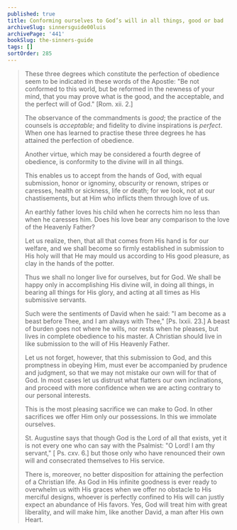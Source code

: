 ```yaml
---
published: true
title: Conforming ourselves to God’s will in all things, good or bad
archiveSlug: sinnersguide00luis
archivePage: '441'
bookSlug: the-sinners-guide
tags: []
sortOrder: 285
---
```


> These three degrees which constitute the perfection of obedience seem to be indicated in these words of the Apostle: "Be not conformed to this world, but be reformed in the newness of your mind, that you may prove what is the good, and the acceptable, and the perfect will of God." [Rom. xii. 2.]
> 
> The observance of the commandments is *good*; the practice of the counsels is *acceptable*; and fidelity to divine inspirations is *perfect*. When one has learned to practise these three degrees he has attained the perfection of obedience.
> 
> Another virtue, which may be considered a fourth degree of obedience, is conformity to the divine will in all things.
> 
> This enables us to accept from the hands of God, with equal submission, honor or ignominy, obscurity or renown, stripes or caresses, health or sickness, life or death; for we look, not at our chastisements, but at Him who inflicts them through love of us.
> 
> An earthly father loves his child when he corrects him no less than when he caresses him. Does his love bear any comparison to the love of the Heavenly Father?
> 
> Let us realize, then, that all that comes from His hand is for our welfare, and we shall become so firmly established in submission to His holy will that He may mould us according to His good pleasure, as clay in the hands of the potter.
> 
> Thus we shall no longer live for ourselves, but for God. We shall be happy only in accomplishing His divine will, in doing all things, in bearing all things for His glory, and acting at all times as His submissive servants.
> 
> Such were the sentiments of David when he said: "I am become as a beast before Thee, and I am always with Thee," [Ps. lxxii. 23.] A beast of burden goes not where he wills, nor rests when he pleases, but lives in complete obedience to his master. A Christian should live in like submission to the will of His Heavenly Father.
> 
> Let us not forget, however, that this submission to God, and this promptness in obeying Him, must ever be accompanied by prudence and judgment, so that we may not mistake our own will for that of God. In most cases let us distrust what flatters our own inclinations, and proceed with more confidence when we are acting contrary to our personal interests.
> 
> This is the most pleasing sacrifice we can make to God. In other sacrifices we offer Him only our possessions. In this we immolate ourselves.
> 
> St. Augustine says that though God is the Lord of all that exists, yet it is not every one who can say with the Psalmist: "O Lord! I am thy servant," [ Ps. cxv. 6.] but those only who have renounced their own will and consecrated themselves to His service.
> 
> There is, moreover, no better disposition for attaining the perfection of a Christian life. As God in His infinite goodness is ever ready to overwhelm us with His graces when we offer no obstacle to His merciful designs, whoever is perfectly confined to His will can justly expect an abundance of His favors. Yes, God will treat him with great liberality, and will make him, like another David, a man after His own Heart.

